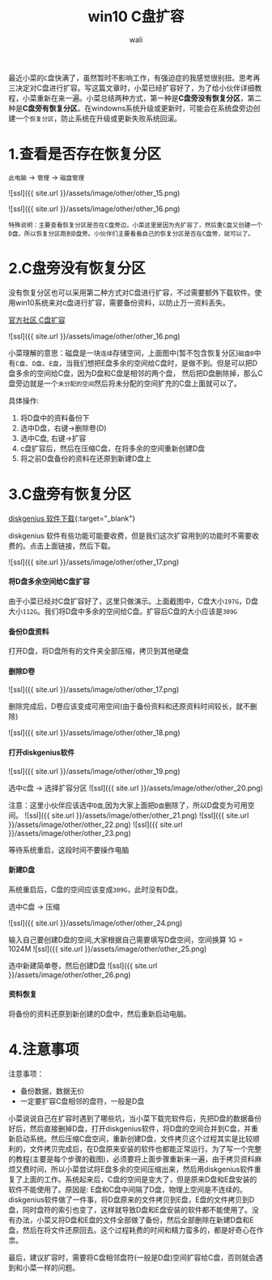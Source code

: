 ﻿---
layout: post
title: win10 C盘扩容   #标题
tagline:  win10系统 C盘扩容 恢复分区
category: other      #分类
author: wali    #作者
tag: other     #标签
ghurl:        #github url
ghurl_zip:    #github zip下载
comments: true

post_nav: ["1.查看是否存在恢复分区","2.C盘旁没有恢复分区","3.C盘旁有恢复分区","4.注意事项"]
---

最近小菜的`C`盘快满了，虽然暂时不影响工作，有强迫症的我感觉很别扭。思考再三决定对C盘进行扩容。写这篇文章时，小菜已经扩容好了，为了给小伙伴详细教程，小菜重新在来一遍。小菜总结两种方式，第一种是**C盘旁没有恢复分区**，第二种是**C盘旁有恢复分区**。在windowns系统升级或更新时，可能会在系统盘旁边创建一个`恢复分区`，防止系统在升级或更新失败系统回滚。

# 1.查看是否存在恢复分区

`此电脑` -> `管理` -> `磁盘管理`

![ssl]({{ site.url }}/assets/image/other/other_15.png)

![ssl]({{ site.url }}/assets/image/other/other_16.png)

`特殊说明：主要查看恢复分区是否在C盘旁边，小菜这里是因为先扩容了，然后重C盘又创建一个D盘，所以恢复分区跑到D盘旁。小伙伴们主要看看自己的恢复分区是否在C盘旁，就可以了。`

# 2.C盘旁没有恢复分区

没有恢复分区也可以采用第二种方式对C盘进行扩容，不过需要额外下载软件。使用win10系统来对c盘进行扩容，需要备份资料，以防止万一资料丢失。

[官方社区 C盘扩容](https://answers.microsoft.com/zh-hans/windows/forum/windows_7-files/c%C3%83%C2%A7%C3%A2%E2%82%AC%C2%BA%C3%8B%C5%93%C3%83%C2%A6%C3%A2%E2%82%AC%C2%B0%C3%82%C2%A9%C3%83%C2%A5%C3%82%C2%AE%C3%82%C2%B9%C3%83%C2%A9%C3%A2%E2%82%AC%E2%80%9D%C3%82%C2%AE%C3%83%C2%A9%C3%82%C2%A2%C3%8B%C5%93/82e4064b-ce8e-4ce5-ab45-6167e3672432?tab=AllReplies#tabs "https://answers.microsoft.com/zh-hans/windows/forum/windows_7-files/c%C3%83%C2%A7%C3%A2%E2%82%AC%C2%BA%C3%8B%C5%93%C3%83%C2%A6%C3%A2%E2%82%AC%C2%B0%C3%82%C2%A9%C3%83%C2%A5%C3%82%C2%AE%C3%82%C2%B9%C3%83%C2%A9%C3%A2%E2%82%AC%E2%80%9D%C3%82%C2%AE%C3%83%C2%A9%C3%82%C2%A2%C3%8B%C5%93/82e4064b-ce8e-4ce5-ab45-6167e3672432?tab=AllReplies#tabs")

![ssl]({{ site.url }}/assets/image/other/other_16.png)

小菜理解的意思：磁盘是一块`连续`存储空间，上面图中(暂不包含恢复分区)`磁盘0`中有`C盘`、`D盘`、`E盘`，当我们想把E盘多余的空间给C盘时，是做不到。但是可以把D盘多余的空间给C盘，因为D盘和C盘是相邻的两个盘，
然后把D盘删除掉，那么C盘旁边就是一个`未分配的空间`然后将未分配的空间扩充的C盘上面就可以了。

具体操作: 
1. 将D盘中的资料备份下
2. 选中D盘，右键->删除卷(D)
3. 选中C盘, 右键->扩容
4. c盘扩容后，然后在压缩C盘，在将多余的空间重新创建D盘
5. 将之前D盘备份的资料在还原到新建D盘上

# 3.C盘旁有恢复分区

[diskgenius 软件下载](http://www.diskgenius.cn/download.php "http://www.diskgenius.cn/download.php"){:target="_blank"}

diskgenius 软件有些功能可能要收费，但是我们这次扩容用到的功能时不需要收费的。点击上面链接，然后下载。

![ssl]({{ site.url }}/assets/image/other/other_17.png)

#### 将D盘多余空间给C盘扩容

由于小菜已经对C盘扩容好了，这里只做演示。上面截图中，C盘大小`197G`，D盘大小`112G`。我们将D盘中多余的空间给C盘。扩容后C盘的大小应该是`309G`

#### 备份D盘资料

打开D盘，将D盘所有的文件夹全部压缩，拷贝到其他硬盘

#### 删除D卷

![ssl]({{ site.url }}/assets/image/other/other_17.png)

删除完成后，D卷应该变成可用空间(由于备份资料和还原资料时间较长，就不删除)

![ssl]({{ site.url }}/assets/image/other/other_18.png)

#### 打开diskgenius软件

![ssl]({{ site.url }}/assets/image/other/other_19.png)

选中c盘 -> 选择扩容分区
![ssl]({{ site.url }}/assets/image/other/other_20.png)

注意：这里小伙伴应该选中`D盘`,因为大家上面把`D盘`删除了，所以D盘变为可用空间。
![ssl]({{ site.url }}/assets/image/other/other_21.png)
![ssl]({{ site.url }}/assets/image/other/other_22.png)
![ssl]({{ site.url }}/assets/image/other/other_23.png)

等待系统重启，这段时间不要操作电脑

#### 新建D盘

系统重启后，C盘的空间应该变成`309G`，此时没有D盘。

选中C盘 -> 压缩

![ssl]({{ site.url }}/assets/image/other/other_24.png)

输入自己要创建D盘的空间,大家根据自己需要填写D盘空间，空间换算 1G = 1024M
![ssl]({{ site.url }}/assets/image/other/other_25.png)

选中新建简单卷，然后创建D盘
![ssl]({{ site.url }}/assets/image/other/other_26.png)


#### 资料恢复

将备份的资料还原到新创建的D盘中，然后重新启动电脑。


# 4.注意事项

注意事项：
- 备份数据，数据无价
- 一定要扩容C盘相邻的盘符，一般是D盘

小菜说说自己在扩容时遇到了哪些坑，当小菜下载完软件后，先把D盘的数据备份好后，然后直接删掉D盘，打开diskgenius软件，将D盘的空间合并到C盘，并重新启动系统。然后压缩C盘空间，重新创建D盘，文件拷贝这个过程其实是比较顺利的，文件拷贝完成后，在D盘原来安装的软件也都能正常运行。为了写一个完整的教程(主要是每个步骤的截图)，必须要将上面步骤重新来一遍，由于拷贝资料麻烦又费时间，所以小菜尝试将E盘多余的空间压缩出来，然后用diskgenius软件重复了上面的工作。系统起来后，C盘的空间是变大了，但是原来D盘和E盘安装的软件不能使用了。原因是: E盘和C盘中间隔了D盘，物理上空间是不连续的。diskgenius软件做了一件事，将D盘原来的文件拷贝到E盘，E盘的文件拷贝到D盘，同时盘符的索引也变了，这样就导致D盘和E盘安装的软件都不能使用了。没有办法，小菜又将D盘和E盘的文件全部做了备份，然后全部删除在新建D盘和E盘，然后在将文件还原回去。这个过程耗费的时间和精力蛮多的，都是好奇心在作祟。

最后，建议扩容时，需要将C盘相邻盘符(一般是D盘)空间扩容给C盘，否则就会遇到和小菜一样的问题。








